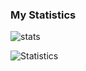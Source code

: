 ### My Statistics
![stats](https://github-readme-stats.vercel.app/api?username=ProjecterN1N3&show_icons=true&theme=synthwave)



![Statistics](https://github.com/ProjecterN1N3/ProjecterN1N3/blob/main/github-metrics.svg)
